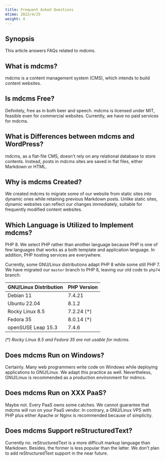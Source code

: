 ```yaml
---
title: Frequent Asked Questions
mtime: 2022/4/25
weight: 4
---
```


## Synopsis

This article answers FAQs related to mdcms.

## What is mdcms?

mdcms is a content management system (CMS), which intends to build content websites.

## Is mdcms Free?

Definitely, free as in both beer and speech. mdcms is licensed under MIT, feasible even for commercial websites. Currently, we have no paid services for mdcms.

## What is Differences between mdcms and WordPress?

mdcms, as a flat-file CMS, doesn't rely on any relational database to store contents. Instead, posts in mdcms sites are saved in flat files, either Markdown or HTML.

## Why is mdcms Created?

We created mdcms to migrate some of our website from static sites into dynamic ones while retaining previous Markdown posts. Unlike static sites, dynamic websites can reflect our changes immediately, suitable for frequently modified content websites.

## Which Language is Utilized to Implement mdcms?

PHP 8. We select PHP rather than another language because PHP is one of few languages that works as a both template and application language. In addition, PHP hosting services are everywhere.

Currently, some GNU/Linux distributions adapt PHP 8 while some still PHP 7. We have migrated our `master` branch to PHP 8, leaving our old code to `php74` branch:

|GNU/Linux Distribution|PHP Version|
|----------------------|-----------|
|Debian 11             |7.4.21     |
|Ubuntu 22.04          |8.1.2      |
|Rocky Linux 8.5       |7.2.24 (*) |
|Fedora 35             |8.0.14 (*) |
|openSUSE Leap 15.3    |7.4.6      |

*(\*) Rocky Linux 8.5 and Fedora 35 are not usable for mdcms.*

## Does mdcms Run on Windows?

Certainly. Many web programmers write code on Windows while deploying applications to GNU/Linux. We adapt this practice as well. Nevertheless, GNU/Linux is recommended as a production environment for mdmcs.

## Does mdcms Run on XXX PaaS?

Maybe not. Every PaaS owns some catches. We cannot guarantee that mdcms will run on your PaaS vendor. In contrary, a GNU/Linux VPS with PHP plus either Apache or Nginx is recommended because of simplicity.

## Does mdcms Support reStructuredText?

Currently no. reStructuredText is a more difficult markup language than Markdown. Besides, the former is less popular than the latter. We don't plan to add reStructuredText support in the near future.
